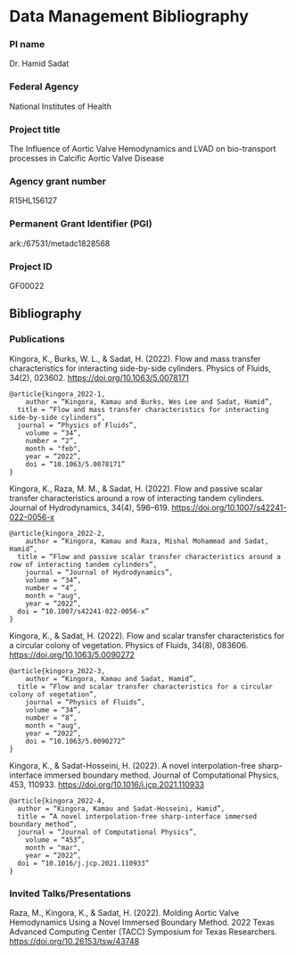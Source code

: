 # Data Management Bibliography

### PI name
Dr. Hamid Sadat

### Federal Agency
National Institutes of Health

### Project title
The Influence of Aortic Valve Hemodynamics and LVAD on bio-transport processes in Calcific Aortic Valve Disease

### Agency grant number
R15HL156127

### Permanent Grant Identifier (PGI)	
ark:/67531/metadc1828568

### Project ID
GF00022

## Bibliography

### Publications

Kingora, K., Burks, W. L., & Sadat, H. (2022). Flow and mass transfer characteristics for interacting side-by-side cylinders. Physics of Fluids, 34(2), 023602. https://doi.org/10.1063/5.0078171

```
@article{kingora_2022-1,
	author = “Kingora, Kamau and Burks, Wes Lee and Sadat, Hamid”,
  title = “Flow and mass transfer characteristics for interacting side-by-side cylinders”,
  journal = “Physics of Fluids”,
	volume = “34”,
	number = “2”,
	month = "feb",
	year = “2022”,
	doi = “10.1063/5.0078171”
}
```

Kingora, K., Raza, M. M., & Sadat, H. (2022). Flow and passive scalar transfer characteristics around a row of interacting tandem cylinders. Journal of Hydrodynamics, 34(4), 596–619. https://doi.org/10.1007/s42241-022-0056-x

```
@article{kingora_2022-2,
	author = “Kingora, Kamau and Raza, Mishal Mohammad and Sadat, Hamid”,
  title = “Flow and passive scalar transfer characteristics around a row of interacting tandem cylinders”,
	journal = “Journal of Hydrodynamics”,
	volume = “34”,
	number = “4”,
	month = "aug",
	year = “2022”,
  doi = “10.1007/s42241-022-0056-x”
}
```

Kingora, K., & Sadat, H. (2022). Flow and scalar transfer characteristics for a circular colony of vegetation. Physics of Fluids, 34(8), 083606. https://doi.org/10.1063/5.0090272

```
@article{kingora_2022-3,
	author = “Kingora, Kamau and Sadat, Hamid”,
  title = “Flow and scalar transfer characteristics for a circular colony of vegetation”,
	journal = “Physics of Fluids”,
	volume = “34”,
	number = “8”,
	month = "aug",
	year = “2022”,
	doi = “10.1063/5.0090272”
}
```

Kingora, K., & Sadat-Hosseini, H. (2022). A novel interpolation-free sharp-interface immersed boundary method. Journal of Computational Physics, 453, 110933. https://doi.org/10.1016/j.jcp.2021.110933

```
@article{kingora_2022-4,
  author = “Kingora, Kamau and Sadat-Hosseini, Hamid”,	
  title = “A novel interpolation-free sharp-interface immersed boundary method”,
  journal = “Journal of Computational Physics”,
	volume = “453”,
	month = "mar",
	year = “2022”,
  doi = “10.1016/j.jcp.2021.110933”
}
```
### Invited Talks/Presentations

Raza, M., Kingora, K., & Sadat, H. (2022). Molding Aortic Valve Hemodynamics Using a Novel Immersed Boundary Method. 2022 Texas Advanced Computing Center (TACC) Symposium for Texas Researchers. https://doi.org/10.26153/tsw/43748
